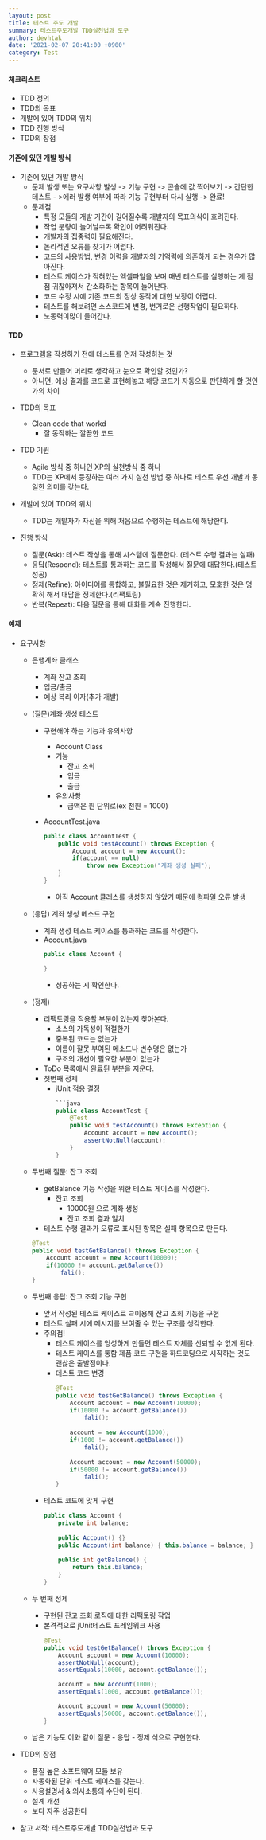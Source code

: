```yaml
---
layout: post
title: 테스트 주도 개발
summary: 테스트주도개발 TDD실천법과 도구
author: devhtak
date: '2021-02-07 20:41:00 +0900'
category: Test
---
```


#### 체크리스트

- TDD 정의
- TDD의 목표
- 개발에 있어 TDD의 위치
- TDD 진행 방식
- TDD의 장점

#### 기존에 있던 개발 방식

- 기존에 있던 개발 방식
  - 문제 발생 또는 요구사항 발생 -> 기능 구현 -> 콘솔에 값 찍어보기 -> 간단한 테스트 - >에러 발생 여부에 따라 기능 구현부터 다시 실행 -> 완료!  
  - 문제점
    - 특정 모듈의 개발 기간이 길어질수록 개발자의 목표의식이 흐려진다.
    - 작업 분량이 늘어날수록 확인이 어려워진다.
    - 개발자의 집중력이 필요해진다.
    - 논리적인 오류를 찾기가 어렵다.
    - 코드의 사용방법, 변경 이력을 개발자의 기억력에 의존하게 되는 경우가 많아진다.
    - 테스트 케이스가 적혀있는 엑셀파일을 보며 매번 테스트를 실행하는 게 점점 귀찮아져서 간소화하는 항목이 늘어난다.
    - 코드 수정 시에 기존 코드의 정상 동작에 대한 보장이 어렵다.
    - 테스트를 해보려면 소스코드에 변경, 번거로운 선행작업이 필요하다.
    - 노동력이많이 들어간다.
    
#### TDD

- 프로그램을 작성하기 전에 테스트를 먼저 작성하는 것
  - 문서로 만들어 머리로 생각하고 눈으로 확인할 것인가?
  - 아니면, 에상 결과를 코드로 표현해놓고 해당 코드가 자동으로 판단하게 할 것인가의 차이
  
- TDD의 목표
  - Clean code that workd
    - 잘 동작하는 깔끔한 코드
    
- TDD 기원
  - Agile 방식 중 하나인 XP의 실천방식 중 하나
  - TDD는 XP에서 등장하는 여러 가지 실천 방법 중 하나로 테스트 우선 개발과 동일한 의미를 갖는다.
  
- 개발에 있어 TDD의 위치
  - TDD는 개발자가 자신을 위해 처음으로 수행하는 테스트에 해당한다.

- 진행 방식
  - 질문(Ask): 테스트 작성을 통해 시스템에 질문한다. (테스트 수행 결과는 실패)
  - 응답(Respond): 테스트를 통과하는 코드를 작성해서 질문에 대답한다.(테스트 성공)
  - 정제(Refine): 아이디어를 통합하고, 불필요한 것은 제거하고, 모호한 것은 명확히 해서 대답을 정제한다.(리팩토링)
  - 반복(Repeat): 다음 질문을 통해 대화를 계속 진행한다.
  
#### 예제

- 요구사항
  - 은행계좌 클래스
    - 계좌 잔고 조회
    - 입금/출금
    - 예상 복리 이자(추가 개발)
    
  - (질문)계좌 생성 테스트
    - 구현해야 하는 기능과 유의사항
      - Account Class
      - 기능
        - 잔고 조회
        - 입금
        - 출금
      - 유의사항
        - 금액은 원 단위로(ex 천원 = 1000)
    
    - AccountTest.java
      ```java
      public class AccountTest {
          public void testAccount() throws Exception {
              Account account = new Account();
              if(account == null) 
                  throw new Exception("계좌 생성 실패");
          }
      }      
      ```
      - 아직 Account 클래스를 생성하지 않았기 때문에 컴파일 오류 발생
      
  - (응답) 계좌 생성 메소드 구현
    - 계좌 생성 테스트 케이스를 통과하는 코드를 작성한다.
    - Account.java
      ```java
      public class Account {
      
      }
      ```
      - 성공하는 지 확인한다.
  
  - (정제)
    - 리팩토링을 적용할 부분이 있는지 찾아본다.
      - 소스의 가독성이 적절한가
      - 중복된 코드는 없는가
      - 이름이 잘못 부여된 메소드나 변수명은 없는가
      - 구조의 개선이 필요한 부분이 없는가      
    - ToDo 목록에서 완료된 부분을 지운다.
    - 첫번째 정제
      - jUnit 적용 결정
        ```java
        ```java
        public class AccountTest {
            @Test
            public void testAccount() throws Exception {
                Account account = new Account();
                assertNotNull(account);
            }
        }      
        ```
  - 두번째 질문: 잔고 조회
    - getBalance 기능 작성을 위한 테스트 게이스를 작성한다.
      - 잔고 조회
        - 10000원 으로 계좌 생성
        - 잔고 조회 결과 일치
    - 테스트 수행 결과가 오류로 표시된 항목은 실패 항목으로 만든다.
    ```java
    @Test
    public void testGetBalance() throws Exception {
        Account account = new Account(10000);
        if(10000 != account.getBalance()) 
            fali();
    }
    ```
    
  - 두번째 응답: 잔고 조회 기능 구현
    - 앞서 작성된 테스트 케이스르 ㄹ이용해 잔고 조회 기능을 구현
    - 테스트 실패 시에 메시지를 보여줄 수 있는 구조를 생각한다.
    - 주의점!
      - 테스트 케이스를 엉성하게 만들면 테스트 자체를 신뢰할 수 없게 된다.
      - 테스트 케이스를 통함 제품 코드 구현을 하드코딩으로 시작하는 것도 괜찮은 출발점이다.
      - 테스트 코드 변경
        ```java
        @Test
        public void testGetBalance() throws Exception {
            Account account = new Account(10000);
            if(10000 != account.getBalance()) 
                fali();
            
            account = new Account(1000);
            if(1000 != account.getBalance()) 
                fali();
            
            Account account = new Account(50000);
            if(50000 != account.getBalance()) 
                fali();
        }
        ```
    - 테스트 코드에 맞게 구현
      ```java
      public class Account {
          private int balance;
          
          public Account() {}
          public Account(int balance) { this.balance = balance; }
          
          public int getBalance() {
              return this.balance;
          }
      }
      ```
  - 두 번째 정제
    - 구현된 잔고 조회 로직에 대한 리팩토링 작업
    - 본격적으로 jUnit테스트 프레임워크 사용
      ```java
      @Test
      public void testGetBalance() throws Exception {
          Account account = new Account(10000);
          assertNotNull(account);
          assertEquals(10000, account.getBalance());

          account = new Account(1000);
          assertEquals(1000, account.getBalance());

          Account account = new Account(50000);
          assertEquals(50000, account.getBalance());
      }
      ```
  
  - 남은 기능도 이와 같이 질문 - 응답 - 정제 식으로 구현한다.
  
- TDD의 장점
  - 품질 높은 소프트웨어 모듈 보유
  - 자동화된 단위 테스트 케이스를 갖는다.
  - 사용설명서 & 의사소통의 수단이 된다.
  - 설계 개선
  - 보다 자주 성공한다
  
- 참고 서적: 테스트주도개발 TDD실천법과 도구
